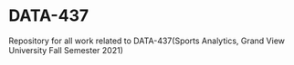 # DATA-437
Repository for all work related to DATA-437(Sports Analytics, Grand View University Fall Semester 2021)
